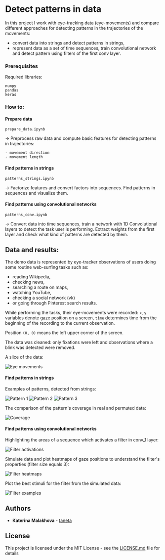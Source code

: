 # Detect patterns in data

In this project I work with eye-tracking data (eye-movements) and compare different approaches for detecting patterns in the trajectories of the movements: 

- convert data into strings and detect patterns in strings,
- represent data as a set of time sequences, train convolutional network and detect pattern using filters of the first conv layer.


### Prerequisites

Required libraries:

```
numpy
pandas
keras
```
### How to:

#### Prepare data

`prepare_data.ipynb`

&rarr; Preprocess raw data and compute basic features for detecting patterns in trajectories:

	- movement direction
	- movement length


#### Find patterns in strings

`patterns_strings.ipynb`

&rarr; Factorize features and convert factors into sequences. Find patterns in sequences and visualize them.


#### Find patterns using convolutional networks

`patterns_conv.ipynb`

&rarr; Convert data into time sequences, train a network with 1D Convolutional layers to detect the task user is performing. Extract weights from the first layer and check what kind of patterns are detected by them.


## Data and results:

The demo data is represented by eye-tracker observations of users doing some routine web-surfing tasks such as:
- reading Wikipedia,
- checking news,
- searching a route on maps,
- watching YouTube,
- checking a social network (vk)
- or going through Pinterest search results.

While performing the tasks, their eye-movements were recorded: `x`, `y` variables denote gaze position on a screen, `time` determines time from the beginning of the recording to the current observation.

Position `(0, 0)` means the left upper corner of the screen.

The data was cleaned: only fixations were left and observations where a blink was detected were removed.

A slice of the data: 

![Eye movements](imgs/et_data.png)

#### Find patterns in strings

Examples of patterns, detected from strings:

![Pattern 1](imgs/pattern_0.png) ![Pattern 2](imgs/pattern_6.png) ![Pattern 3](imgs/pattern_13.png)

The comparison of the pattern's coverage in real and permuted data:

![Coverage](imgs/compare_coverage.png)

#### Find patterns using convolutional networks

Highlighting the areas of a sequence which activates a filter in conv_1 layer:

![Filter activations](imgs/conv1_2_act_on_data.png)

Simulate data and plot heatmaps of gaze positions to understand the filter's properties (filter size equals 3):

![Filter heatmaps](imgs/conv1_2_act_heatmap.png)

Plot the best stimuli for the filter from the simulated data:

![Filter examples](imgs/conv1_2_sim_data.png)


## Authors

* **Katerina Malakhova** - [taneta](https://github.com/taneta)


## License

This project is licensed under the MIT License - see the [LICENSE.md](LICENSE.md) file for details